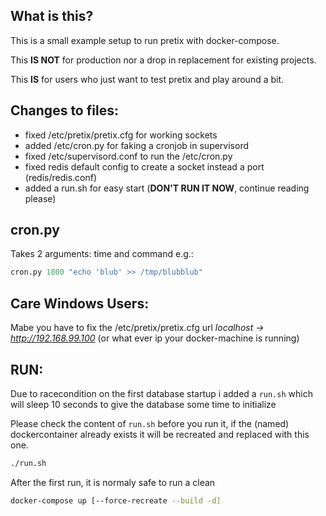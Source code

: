 What is this?
-------------

This is a small example setup to run pretix with docker-compose.

This  __IS NOT__ for production nor a drop in replacement for existing projects.

This __IS__ for users who just want to test pretix and play around a bit.
 
Changes to files:
-----------------
- fixed /etc/pretix/pretix.cfg for working sockets
- added /etc/cron.py for faking a cronjob in supervisord
- fixed /etc/supervisord.conf to run the /etc/cron.py
- fixed redis default config to create a socket instead a port (redis/redis.conf)
- added a run.sh for easy start (__DON'T RUN IT NOW__, continue reading please)


cron.py
-------
Takes 2 arguments: time and command e.g.:
```python
cron.py 1800 "echo 'blub' >> /tmp/blubblub"
```


Care Windows Users:
-------------------
Mabe you have to fix the /etc/pretix/pretix.cfg url _localhost -> http://192.168.99.100_ (or what ever ip your docker-machine is running)


RUN:
----
Due to racecondition on the first database startup i added a ```run.sh``` which will sleep 10 seconds to give the database some time to initialize

Please check the content of ```run.sh``` before you run it, if the (named) dockercontainer already exists it will be recreated and replaced with this one.

```bash
./run.sh
```

After the first run, it is normaly safe to run a clean

```bash
docker-compose up [--force-recreate --build -d]
```